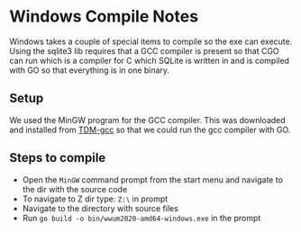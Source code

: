 # Windows Compile Notes

Windows takes a couple of special items to compile so the exe can execute. Using the sqlite3 lib requires that a GCC compiler is present so that CGO can run which is a compiler
for C which SQLite is written in and is compiled with GO so that everything is in one binary.

## Setup
We used the MinGW program for the GCC compiler. This was downloaded and installed from [TDM-gcc](https://jmeubank.github.io/tdm-gcc/) so that we could run the gcc compiler with GO.

## Steps to compile
- Open the `MinGW` command prompt from the start menu and navigate to the dir with the source code
- To navigate to Z dir type: `Z:\` in prompt
- Navigate to the directory with source files
- Run `go build -o bin/wwum2020-amd64-windows.exe` in the prompt

